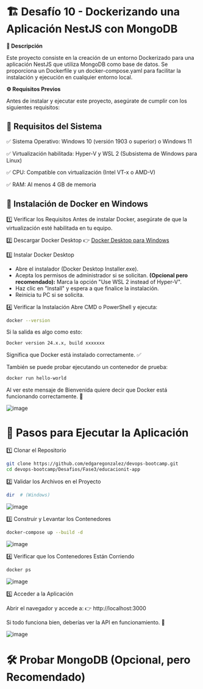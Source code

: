 # 🏗️ Desafío 10 - Dockerizando una Aplicación NestJS con MongoDB

**📌 Descripción**

Este proyecto consiste en la creación de un entorno Dockerizado para una aplicación NestJS que utiliza MongoDB como base de datos. Se proporciona un Dockerfile y un docker-compose.yaml para facilitar la instalación y ejecución en cualquier entorno local.

**⚙️ Requisitos Previos**

Antes de instalar y ejecutar este proyecto, asegúrate de cumplir con los siguientes requisitos:

## 📌 Requisitos del Sistema

✅ Sistema Operativo: Windows 10 (versión 1903 o superior) o Windows 11

✅ Virtualización habilitada: Hyper-V y WSL 2 (Subsistema de Windows para Linux)

✅ CPU: Compatible con virtualización (Intel VT-x o AMD-V)

✅ RAM: Al menos 4 GB de memoria

## 🐳 Instalación de Docker en Windows
1️⃣ Verificar los Requisitos
Antes de instalar Docker, asegúrate de que la virtualización esté habilitada en tu equipo.

2️⃣ Descargar Docker Desktop
👉 [Docker Desktop para Windows](https://www.docker.com/products/docker-desktop/)

3️⃣ Instalar Docker Desktop
- Abre el instalador (Docker Desktop Installer.exe).
- Acepta los permisos de administrador si se solicitan. **(Opcional pero recomendado):** Marca la opción "Use WSL 2 instead of Hyper-V".
- Haz clic en "Install" y espera a que finalice la instalación.
- Reinicia tu PC si se solicita.

4️⃣ Verificar la Instalación
Abre CMD o PowerShell y ejecuta:
```bash
docker --version
```
Si la salida es algo como esto:
```bash
Docker version 24.x.x, build xxxxxxx
```
Significa que Docker está instalado correctamente. ✅

También se puede probar ejecutando un contenedor de prueba:
```bash
docker run hello-world
```
Al ver este mensaje de Bienvenida quiere decir que Docker está funcionando correctamente. 🎉

![image](https://github.com/user-attachments/assets/e1fd2283-3c68-47ac-b259-1a95bd2be889)

# 🚀 Pasos para Ejecutar la Aplicación

1️⃣ Clonar el Repositorio
```bash
git clone https://github.com/edgaregonzalez/devops-bootcamp.git
cd devops-bootcamp/Desafios/Fase3/educacionit-app
```
2️⃣ Validar los Archivos en el Proyecto

```bash
dir  # (Windows)
```
![image](https://github.com/user-attachments/assets/ec3a8af7-ccce-47c6-ae1c-32d5ee0a0074)

3️⃣ Construir y Levantar los Contenedores
```bash
docker-compose up --build -d
```
![image](https://github.com/user-attachments/assets/78de46ad-358c-4963-957c-7b8b7c8d2a40)

4️⃣ Verificar que los Contenedores Están Corriendo
```bash
docker ps
```
![image](https://github.com/user-attachments/assets/37990c04-9fa6-4a2f-bf8d-c38bd6cde0ab)

5️⃣ Acceder a la Aplicación

Abrir el navegador y accede a: 👉 http://localhost:3000

Si todo funciona bien, deberías ver la API en funcionamiento. 🚀

![image](https://github.com/user-attachments/assets/a3550e4d-3138-40af-965d-aad1ba6186a5)

# 🛠️ Probar MongoDB (Opcional, pero Recomendado)
